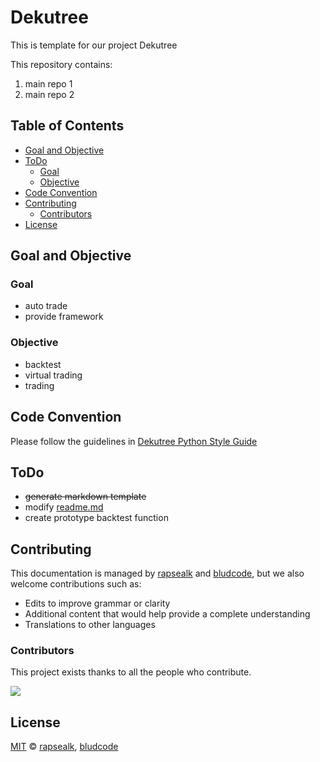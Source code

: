 # Dekutree

This is template for our project Dekutree

This repository contains:

1. main repo 1
2. main repo 2

## Table of Contents

- [Goal and Objective](#goal-and-objective)
- [ToDo](#todo)
  - [Goal](#goal)
  - [Objective](#objective)
- [Code Convention](#code-convention)
- [Contributing](#contributing)
  - [Contributors](#contributors)
- [License](#license)

## Goal and Objective

### Goal

- auto trade
- provide framework

### Objective

- backtest
- virtual trading
- trading

## Code Convention

Please follow the guidelines in [Dekutree Python Style Guide](https://github.com/aramnuri/dekutree/blob/master/Code-Convention.md)

## ToDo

- ~~generate markdown template~~
- modify [readme.md](https://github.com/aramnuri/dekutree/blob/master/README.md)
- create prototype backtest function

## Contributing

This documentation is managed by [rapsealk](https://github.com/rapsealk) and [bludcode](https://github.com/bludcode),
but we also welcome contributions such as:

- Edits to improve grammar or clarity
- Additional content that would help provide a complete understanding
- Translations to other languages

### Contributors

This project exists thanks to all the people who contribute.

<a href="https://github.com/aramnuri/dekutree/graphs/contributors">
  <img src="https://contrib.rocks/image?repo=aramnuri/dekutree" />
</a>

## License

[MIT](LICENSE) © [rapsealk](https://github.com/rapsealk), [bludcode](https://github.com/bludcode)
